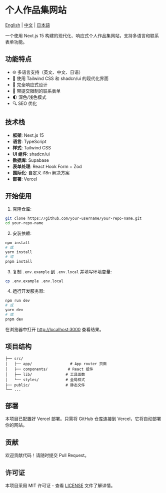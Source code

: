 # 个人作品集网站

[English](README.md) | [中文](README.zh.md) | [日本語](README.ja.md)

一个使用 Next.js 15 构建的现代化、响应式个人作品集网站，支持多语言和联系表单功能。

## 功能特点

- 🌐 多语言支持（英文、中文、日语）
- 🎨 使用 Tailwind CSS 和 shadcn/ui 的现代化界面
- 📱 完全响应式设计
- 📝 带提交限制的联系表单
- 🌓 深色/浅色模式
- 🔍 SEO 优化

## 技术栈

- **框架**: Next.js 15
- **语言**: TypeScript
- **样式**: Tailwind CSS
- **UI 组件**: shadcn/ui
- **数据库**: Supabase
- **表单处理**: React Hook Form + Zod
- **国际化**: 自定义 i18n 解决方案
- **部署**: Vercel

## 开始使用

1. 克隆仓库:
```bash
git clone https://github.com/your-username/your-repo-name.git
cd your-repo-name
```

2. 安装依赖:
```bash
npm install
# 或
yarn install
# 或
pnpm install
```

3. 复制 `.env.example` 到 `.env.local` 并填写环境变量:
```bash
cp .env.example .env.local
```

4. 运行开发服务器:
```bash
npm run dev
# 或
yarn dev
# 或
pnpm dev
```

在浏览器中打开 [http://localhost:3000](http://localhost:3000) 查看结果。

## 项目结构

```
├── src/
│   ├── app/                 # App router 页面
│   ├── components/         # React 组件
│   ├── lib/               # 工具函数
│   └── styles/            # 全局样式
├── public/                # 静态文件
└── ...
```

## 部署

本项目已配置好 Vercel 部署。只需将 GitHub 仓库连接到 Vercel，它将自动部署你的网站。

## 贡献

欢迎贡献代码！请随时提交 Pull Request。

## 许可证

本项目采用 MIT 许可证 - 查看 [LICENSE](LICENSE) 文件了解详情。 